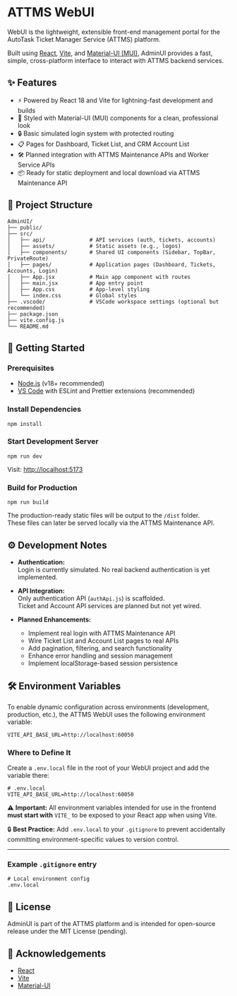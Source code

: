 # ATTMS WebUI

WebUI is the lightweight, extensible front-end management portal for the AutoTask Ticket Manager Service (ATTMS) platform.

Built using [React](https://react.dev/), [Vite](https://vitejs.dev/), and [Material-UI (MUI)](https://mui.com/), AdminUI provides a fast, simple, cross-platform interface to interact with ATTMS backend services.

## ✨ Features

- ⚡ Powered by React 18 and Vite for lightning-fast development and builds
- 🎨 Styled with Material-UI (MUI) components for a clean, professional look
- 🔒 Basic simulated login system with protected routing
- 📋 Pages for Dashboard, Ticket List, and CRM Account List
- 🛠️ Planned integration with ATTMS Maintenance APIs and Worker Service APIs
- 📦 Ready for static deployment and local download via ATTMS Maintenance API

## 📂 Project Structure

```plaintext
AdminUI/
├── public/
├── src/
│   ├── api/              # API services (auth, tickets, accounts)
│   ├── assets/           # Static assets (e.g., logos)
│   ├── components/       # Shared UI components (Sidebar, TopBar, PrivateRoute)
│   ├── pages/            # Application pages (Dashboard, Tickets, Accounts, Login)
│   ├── App.jsx           # Main app component with routes
│   ├── main.jsx          # App entry point
│   ├── App.css           # App-level styling
│   └── index.css         # Global styles
├── .vscode/              # VSCode workspace settings (optional but recommended)
├── package.json
├── vite.config.js
└── README.md
```

## 🚀 Getting Started

### Prerequisites

- [Node.js](https://nodejs.org/) (v18+ recommended)
- [VS Code](https://code.visualstudio.com/) with ESLint and Prettier extensions (recommended)

### Install Dependencies

```
npm install
```

### Start Development Server

```
npm run dev
```

Visit: [http://localhost:5173](http://localhost:5173)

### Build for Production

```
npm run build
```

The production-ready static files will be output to the `/dist` folder.  
These files can later be served locally via the ATTMS Maintenance API.

## ⚙️ Development Notes

- **Authentication:**  
  Login is currently simulated. No real backend authentication is yet implemented.
- **API Integration:**  
  Only authentication API (`authApi.js`) is scaffolded.  
  Ticket and Account API services are planned but not yet wired.

- **Planned Enhancements:**
  - Implement real login with ATTMS Maintenance API
  - Wire Ticket List and Account List pages to real APIs
  - Add pagination, filtering, and search functionality
  - Enhance error handling and session management
  - Implement localStorage-based session persistence

## 🛠️ Environment Variables

To enable dynamic configuration across environments (development, production, etc.), the ATTMS WebUI uses the following environment variable:

```
VITE_API_BASE_URL=http://localhost:60050
```

### Where to Define It

Create a `.env.local` file in the root of your WebUI project and add the variable there:

```
# .env.local
VITE_API_BASE_URL=http://localhost:60050
```

⚠️ **Important:** All environment variables intended for use in the frontend **must start with** `VITE_` to be exposed to your React app when using Vite.

🔒 **Best Practice:** Add `.env.local` to your `.gitignore` to prevent accidentally committing environment-specific values to version control.

---

### Example `.gitignore` entry

```
# Local environment config
.env.local
```


## 📄 License

AdminUI is part of the ATTMS platform and is intended for open-source release under the MIT License (pending).

## 🙌 Acknowledgements

- [React](https://react.dev/)
- [Vite](https://vitejs.dev/)
- [Material-UI](https://mui.com/)
